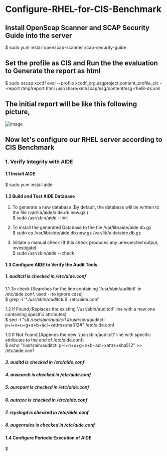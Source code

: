 # Configure-RHEL-for-CIS-Benchmark

## Install OpenScap Scanner and SCAP Security Guide into the server
$  sudo yum install openscap-scanner scap-security-guide

## Set the profile as CIS and Run the the evaluation to Generate the report as html
$  sudo oscap xccdf eval --profile xccdf_org.ssgproject.content_profile_cis --report /tmp/report.html /usr/share/xml/scap/ssg/content/ssg-rhel8-ds.xml

## The initial report will be like this following picture,
![image](https://github.com/Aththas/Configure-RHEL-for-CIS-Benchmark/assets/121440481/474247d5-007f-451a-9a6f-bbbac6be8aad)


## Now let's configure our RHEL server according to CIS Benchmark

### 1. Verify Integrity with AIDE

#### 1.1 Install AIDE
$  sudo yum install aide

#### 1.2 Build and Test AIDE Database
1. To generate a new database (By default, the database will be written to the file /var/lib/aide/aide.db.new.gz.)<br>
$  sudo /usr/sbin/aide --init

2. To install the generated Database to the file /var/lib/aide/aide.db.gz<br>
$  sudo cp /var/lib/aide/aide.db.new.gz /var/lib/aide/aide.db.gz

3. Initiate a manual check (If this check produces any unexpected output, investigate)<br>
$  sudo /usr/sbin/aide --check

#### 1.3 Configure AIDE to Verify the Audit Tools
##### 1. auditctl is checked in /etc/aide.conf
  1.1 To check (Searches for the line containing '/usr/sbin/auditctl' in /etc/aide.conf, used -i to ignore case)<br>
   $  grep -i '^.*/usr/sbin/auditctl.*$' /etc/aide.conf

  1.2 If Found,(Replaces the existing '/usr/sbin/auditctl' line with a new one containing specific attributes)<br>
   $  sed -i "s#.*/usr/sbin/auditctl.*#/usr/sbin/auditctl p+i+n+u+g+s+b+acl+xattrs+sha512#" /etc/aide.conf

  1.3 If Not Found,(Appends the new '/usr/sbin/auditctl' line with specific attributes to the end of /etc/aide.conf)<br>
   $  echo "/usr/sbin/auditctl p+i+n+u+g+s+b+acl+xattrs+sha512" >> /etc/aide.conf

  

##### 3. auditd is checked in /etc/aide.conf
##### 4. ausearch is checked in /etc/aide.conf
##### 5. aureport is checked in /etc/aide.conf
##### 6. autrace is checked in /etc/aide.conf
##### 7. rsyslogd is checked in /etc/aide.conf
##### 8. augenrules is checked in /etc/aide.conf

#### 1.4 Configure Periodic Execution of AIDE
$

